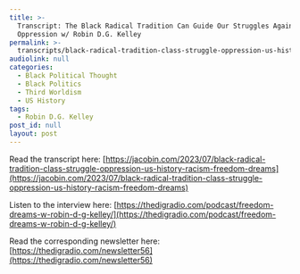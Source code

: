 ```yaml
---
title: >-
  Transcript: The Black Radical Tradition Can Guide Our Struggles Against
  Oppression w/ Robin D.G. Kelley
permalink: >-
  transcripts/black-radical-tradition-class-struggle-oppression-us-history-racism-freedom-dreams/
audiolink: null
categories:
  - Black Political Thought
  - Black Politics
  - Third Worldism
  - US History
tags:
  - Robin D.G. Kelley
post_id: null
layout: post
---
```


Read the transcript here: [https://jacobin.com/2023/07/black-radical-tradition-class-struggle-oppression-us-history-racism-freedom-dreams](https://jacobin.com/2023/07/black-radical-tradition-class-struggle-oppression-us-history-racism-freedom-dreams)

Listen to the interview here: [https://thedigradio.com/podcast/freedom-dreams-w-robin-d-g-kelley/](https://thedigradio.com/podcast/freedom-dreams-w-robin-d-g-kelley/)

Read the corresponding newsletter here: [https://thedigradio.com/newsletter56](https://thedigradio.com/newsletter56)
